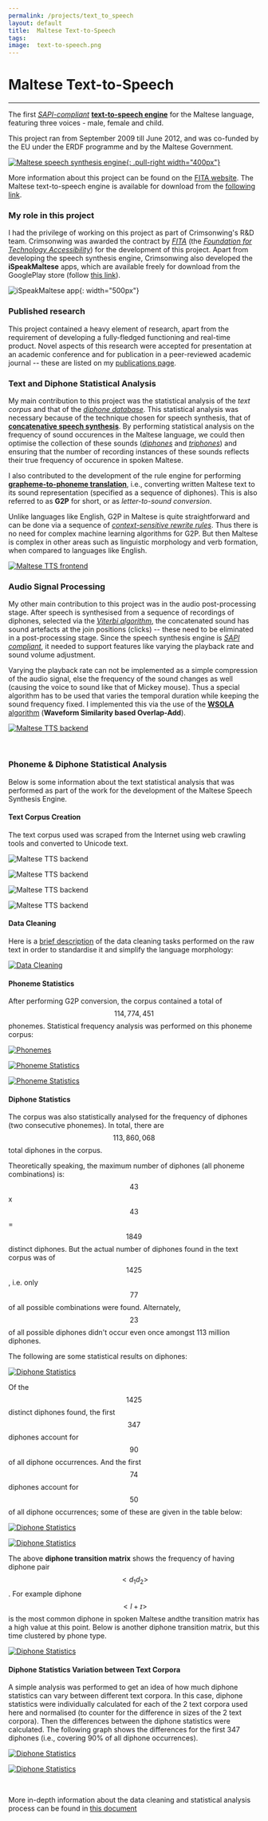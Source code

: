 ```yaml
---
permalink: /projects/text_to_speech
layout: default
title:  Maltese Text-to-Speech
tags:   
image:  text-to-speech.png
---
```


# Maltese Text-to-Speech
------------------

The first [*SAPI-compliant*](https://en.wikipedia.org/wiki/Microsoft_Speech_API) [**text-to-speech engine**](https://en.wikipedia.org/wiki/Speech_synthesis) for the Maltese language, featuring three voices - male, female and child.

This project ran from September 2009 till June 2012, and was co-funded by the EU under the ERDF programme and by the Maltese Government.

[![Maltese speech synthesis engine](/img/projects/maltese-speech-synthesis-engine.png){: .pull-right width="400px"}](/img/projects/maltese-speech-synthesis-engine.png)

More information about this project can be found on the [FITA website](http://www.fitamalta.eu/projects/maltese-speech-engine-synthesis-erdf-114/).
The Maltese text-to-speech engine is available for download from the [following link](http://www.fitamalta.eu/resources/downloads/).


### My role in this project

I had the privilege of working on this project as part of Crimsonwing's R&D team. Crimsonwing was awarded the contract by [*FITA*](http://www.fitamalta.eu/) (the [*Foundation for Technology Accessibility*](http://www.fitamalta.eu/)) for
the development of this project. Apart from developing the speech synthesis engine, Crimsonwing also developed the **iSpeakMaltese** apps, which are available freely for download from
the GooglePlay store (follow [this link](https://play.google.com/store/apps/details?id=com.crimsonwing.android.ispeakmaltese&hl=en)).

![iSpeakMaltese app](/img/projects/ispeakmaltese.png){: width="500px"}


### Published research

This project contained a heavy element of research, apart from the requirement of developing a fully-fledged functioning and real-time product. Novel aspects of this research were accepted
for presentation at an academic conference and for publication in a peer-reviewed academic journal -- these are listed on my [publications page](/publications/).


### Text and Diphone Statistical Analysis

My main contribution to this project was the statistical analysis of the *text corpus* and that of the [*diphone database*](https://en.wikipedia.org/wiki/Diphone). This statistical analysis was necessary because of the technique chosen
for speech synthesis, that of [**concatenative speech synthesis**](https://en.wikipedia.org/wiki/Concatenative_synthesis). By performing statistical analysis on the frequency of sound occurences
in the Maltese language, we could then optimise the collection of these sounds ([*diphones*](https://en.wikipedia.org/wiki/Diphone) and [*triphones*](https://en.wikipedia.org/wiki/Triphone)) and ensuring that the number of recording instances of these sounds reflects their
true frequency of occurence in spoken Maltese.

I also contributed to the development of the rule engine for performing [**grapheme-to-phoneme translation**](http://www.voxforge.org/home/docs/faq/faq/what-is-g2p), i.e., converting written Maltese text to its sound representation (specified as a sequence
of diphones). This is also referred to as **G2P** for short, or as *letter-to-sound conversion*.

Unlike languages like English, G2P in Maltese is quite straightforward and can be done via a sequence of [*context-sensitive rewrite rules*](https://en.wikipedia.org/wiki/Context-sensitive_grammar). Thus there is no need for complex machine learning algorithms for G2P. But then Maltese is complex in other areas such as linguistic morphology and verb formation, when compared to languages like English.

[![Maltese TTS frontend](/img/projects/maltese-tts-frontend.png)](/img/projects/maltese-tts-frontend.png)

### Audio Signal Processing

My other main contribution to this project was in the audio post-processing stage. After speech is synthesised from a sequence of recordings of diphones, selected via the [*Viterbi algorithm*](https://en.wikipedia.org/wiki/Viterbi_algorithm), the concatenated sound has sound artefacts at the join positions (clicks) -- these need to be eliminated in a post-processing stage. Since the
speech synthesis engine is [*SAPI compliant*](https://en.wikipedia.org/wiki/Microsoft_Speech_API), it needed to support features like varying the playback rate and sound volume adjustment. 

Varying the playback rate can not be implemented as a simple compression of the audio signal, else the frequency of the sound changes as well (causing the voice to sound like that of Mickey mouse).
Thus a special algorithm has to be used that varies the temporal duration while keeping the sound frequency fixed. I implemented this via the use of the [**WSOLA** algorithm](https://www.kuleuven-kulak.be/~hpauluss/DOC/ICALL2004.pdf) (**Waveform Similarity based Overlap-Add**).

[![Maltese TTS backend](/img/projects/maltese-tts-backend.png)](/img/projects/maltese-tts-backend.png)


&nbsp;

### Phoneme & Diphone Statistical Analysis

Below is some information about the text statistical analysis that was performed as part of the work for the development of the Maltese Speech Synthesis Engine.


#### Text Corpus Creation

The text corpus used was scraped from the Internet using web crawling tools and converted to Unicode text.

![Maltese TTS backend](/img/projects/tts-corpus1.png)

![Maltese TTS backend](/img/projects/tts-corpus2.png)

![Maltese TTS backend](/img/projects/tts-corpus-all.png)

![Maltese TTS backend](/img/projects/tts-corpus-pie.png)


#### Data Cleaning

Here is a [brief description](/assets/tts-data-cleaning.pdf) of the data cleaning tasks performed on the raw text in order to standardise it and simplify the language morphology:

[![Data Cleaning](/img/projects/tts-data-cleaning.png)](/img/projects/tts-data-cleaning.png)



#### Phoneme Statistics

After performing G2P conversion, the corpus contained a total of $$114,774,451$$ phonemes. Statistical frequency analysis was performed on this phoneme corpus:

[![Phonemes](/img/projects/tts-phonemes.png)](/img/projects/tts-phonemes.png)

[![Phoneme Statistics](/img/projects/tts-phoneme-analysis.png)](/img/projects/tts-phoneme-analysis.png)

[![Phoneme Statistics](/img/projects/tts-phoneme-analysis2.png)](/img/projects/tts-phoneme-analysis2.png)



#### Diphone Statistics

The corpus was also statistically analysed for the frequency of diphones (two consecutive phonemes). In total, there are $$113,860,068$$ total diphones in the corpus.

Theoretically speaking, the maximum number of diphones (all phoneme combinations) is: $$43$$ x $$43$$ = $$1849$$ distinct diphones.
But the actual number of diphones found in the text corpus was of $$1425$$, i.e. only $$77%$$ of all possible combinations were found. Alternately, $$23%$$ of all possible diphones didn't occur
even once amongst 113 million diphones.


The following are some statistical results on diphones:

[![Diphone Statistics](/img/projects/tts-diphones.png)](/img/projects/tts-diphones.png)

Of the $$1425$$ distinct diphones found, the first $$347$$ diphones account for $$90%$$ of all diphone occurrences.
And the first $$74$$ diphones account for $$50%$$ of all diphone occurrences; some of these are given in the table below:

[![Diphone Statistics](/img/projects/tts-diphones2.png)](/img/projects/tts-diphones2.png)

[![Diphone Statistics](/img/projects/tts-diphone-matrix.png)](/img/projects/tts-diphone-matrix.png)

The above **diphone transition matrix** shows the frequency of having diphone pair $$<d_1 d_2>$$. For example diphone $$< l + ɪ >$$ is the most common diphone in spoken Maltese andthe transition
matrix has a high value at this point.
Below is another diphone transition matrix, but this time clustered by phone type.

[![Diphone Statistics](/img/projects/tts-diphone-matrix2.png)](/img/projects/tts-diphone-matrix2.png)


#### Diphone Statistics Variation between Text Corpora

A simple analysis was performed to get an idea of how much diphone statistics can vary between different text corpora. In this case, diphone statistics were individually calculated for each of the 2 text corpora used here and normalised (to counter for the difference in sizes of the 2 text corpora). Then the differences between the diphone statistics were calculated. The following graph shows the differences for the first 347 diphones (i.e., covering 90% of all diphone occurrences).

[![Diphone Statistics](/img/projects/tts-diphone-diff1.png)](/img/projects/tts-diphone-diff1.png)

[![Diphone Statistics](/img/projects/tts-diphone-diff2.png)](/img/projects/tts-diphone-diff2.png)

&nbsp;

More in-depth information about the data cleaning and statistical analysis process can be found in [this document](\assets\Maltese-diphone-statistical-analysis.pdf)

